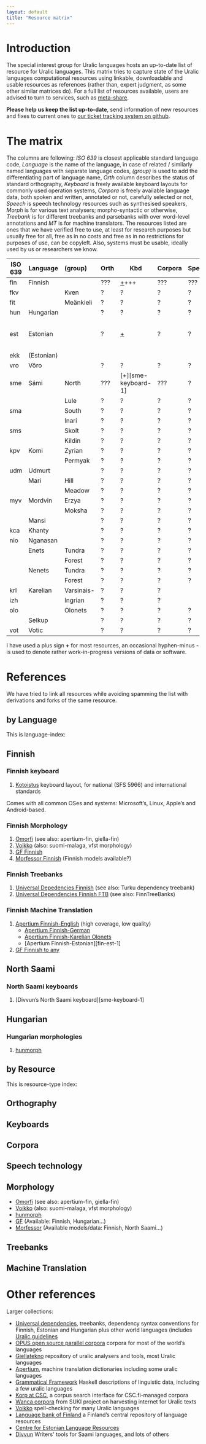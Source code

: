 ```yaml
---
layout: default
title: "Resource matrix"
---
```


# Introduction

The special interest group for Uralic languages hosts an up-to-date list of
resource for Uralic languages.
This matrix tries to capture state of the Uralic languages computational
resources using linkable, downloadable and usable resources as references
(rather than, expert judgment, as some other similar matrices do). For a
full list of resources available, users are advised to turn to services,
such as [meta-share](http://meta-share.eu).

**Please help us keep the list up-to-date**, send information of new resources
and fixes to current ones to [our ticket tracking system on
github](https://github.com/acl-sigur/acl-sigur.github.io/issues).

# The matrix

The columns are following: *ISO 639* is closest applicable standard language
code, *Language* is the name of the language, in case of related / similarly
named languages with separate language codes, *(group)* is used to add the
differentiating part of language name, *Orth* column describes the status of
standard orthography, *Keyboard* is freely available keyboard layouts for
commonly used operation systems, *Corpora* is freely available language data,
both spoken and written, annotated or not, carefully selected or not, *Speech*
is speech technology resources such as synthesised speakers, *Morph* is for
various text analysers; morpho-syntactic or otherwise, *Treebank* is for
different treebanks and parsebanks with over word-level annotations and
*MT* is for machine translators. The resources listed are ones that we have
verified free to use, at least for research purposes but usually free for all,
free as in no costs and free as in no restrictions for purposes of use, can
be copyleft. Also, systems must be usable, ideally used by us or researchers we
know.

| ISO 639 | Language | (group) | Orth | Kbd | Corpora | Speech | Morph | Treebank | MT  | CLDR |
| ---     | ---      | :--     | ---  | ---      | ---     | ---    | ---   | ---      | --- | ---  | 
| fin | Finnish |     | ??? | [+][fin-keyboard-1]+++ | ??? | ??? | [+][fin-morph-1][+][fin-morph-2][+][fin-morph-3][+][fin-morph-4] | [+][fin-treebank-1][+][fin-treebank-2] | [+][fin-any-1][-][fin-eng-1]  | ? | 
| fkv |  | Kven | ? | ? | ? | ? | ? | ? | ? | ? | 
| fit |  | Meänkieli | ? | ? | ? | ? | ? | ? | ? | ? | 
| hun | Hungarian |   | ?| ? | ?| ? | [+][hun-morph-1] | ? |? | ? | 
| est | Estonian |    | ?| [+][est-keyboard-1] | ?| ? | [+][est-morph-1][+][est-morph-2][+][est-morph-3][+][est-morph-4] | ?| [+][fin-est-1] | ? | 
| ekk | (Estonian) |  |  |   |  |   |  |  |   | ? | 
| vro | Võro |        | ?| ? | ?| ?| ? | ?| ? | ? | 
| sme | Sámi | North | ??? | [+][sme-keyboard-1] | ??? | ? | ?? | ? | ? | ? | 
|  |       | Lule  | ? | ?| ? | ?| ?| ?| ? | ? | 
| sma |       | South | ? | ?| ? | ?| ?| ?| ? | ? | 
|  |     | Inari   | ? | ?| ? | ?| ?| ?| ? | ? | 
| sms |     | Skolt   | ? | ?| ? | ?| ?| ?| ? | ? | 
|  |     | Kildin  | ?| ? | ? | ?| ?| ?| ? | ? | 
| kpv | Komi | Zyrian | ?| ? | ?| ?| ?| ? | ? | 
|     |      | Permyak | ?| ? | ?| ?| ?| ? | ? | 
| udm | Udmurt |      | ?| ?| ? | ?| ? | ?| ? | ? | 
| | Mari   | Hill | ?| ? | ?| ?| ?| ? | ? | 
| |        | Meadow | ?| ? | ?| ?| ?| ? | ? | 
| myv | Mordvin | Erzya | ?| ?| ? | ?| ?| ? | ? | 
| |         | Moksha | ?| ? | ?| ?|??| ? | ? | 
| | Mansi   |       | ?| ? | ?| ? | ?| ?| ? | ? | 
| kca | Khanty  |       | ?| ? | ?| ? | ?| ?| ? | ? | 
| nio | Nganasan |      | ?| ? | ?| ?| ? | ?| ? | ? | 
| | Enets | Tundra  | ?| ? | ?| ?| ?| ? | ? | 
| |       | Forest  | ?| ? | ?| ?| ?| ? | ? | 
| | Nenets | Tundra | ?| ? | ?| ?| ?| ? | ? | 
| |        | Forest | ?| ? | ?| ?| ?| ? | ? | 
| krl | Karelian | Varsinais- | ? | ?| ? | | ?| ?| ? | ? | 
| izh |          | Ingrian | ? | ?| ? | | ?| ?| ? | ? | 
| olo |          | Olonets | ? | ?| ? | ? | ? | ?| [-][fin-olo-1] | ? | 
| | Selkup |        | ? | ? | ?| ? | ? | ?| ? | ? | 
| vot | Votic |        | ? | ? | ?| ? | [+][vot-morph-1] | ?| ? | ? | 

I have used a plus sign **+** for most resources, an occasional hyphen-minus
**-** is used to denote rather work-in-progress versions of data or software.

# References

We have tried to link all resources while avoiding spamming the list with
derivations and forks of the same resource.

## by Language

This is language-index:

## Finnish

### Finnish keyboard

1. [Kotoistus][fin-keyboard-1] keyboard layout, for national (SFS 5966)
   and international standards

Comes with all common OSes and systems: Microsoft’s, Linux, Apple’s and
Android-based.

### Finnish Morphology

1. [Omorfi][fin-morph-1] (see also: apertium-fin, giella-fin)
2. [Voikko][fin-morph-2] (also: suomi-malaga, vfst morphology)
3. [GF Finnish][fin-morph-3]
4. [Morfessor Finnish][fin-morph-4] (Finnish models available?)

### Finnish Treebanks

1. [Universal Depedencies Finnish][fin-treebank-1] (see also: Turku dependency treebank)
2. [Universal Dependencies Finnish FTB][fin-treebank-2] (see also: FinnTreeBanks)

### Finnish Machine Translation

1. [Apertium Finnish-English][fin-eng-1] (high coverage, low quality)
    * [Apertium Finnish-German][fin-deu-1]
    * [Apertium Finnish-Karelian Olonets][fin-olo-1]
    * [Apertium Finnish-Estonian][fin-est-1]
2. [GF Finnish to any][fin-any-1]

## North Saami

### North Saami keyboards

1. [Divvun’s North Saami keyboard][sme-keyboard-1]

## Hungarian

### Hungarian morphologies

1. [hunmorph][hun-morph-1]

## by Resource

This is resource-type index:

## Orthography

## Keyboards

## Corpora

## Speech technology

## Morphology

* [Omorfi][fin-morph-1] (see also: apertium-fin, giella-fin)
* [Voikko][fin-morph-2] (also: suomi-malaga, vfst morphology)
* [hunmorph][hun-morph-1]
* [GF][gf] (Available: Finnish, Hungarian...)
* [Morfessor][morfessor] (Available models/data: Finnish, North Saami...)

## Treebanks

## Machine Translation

# Other references

Larger collections:

* [Universal dependencies](http://universaldependencies.org), treebanks,
   dependency syntax conventions for Finnish, Estonian and Hungarian plus other
   world languages (includes [Uralic
   guidelines](http://universaldependencies.org/uralic)
* [OPUS open source parallel corpora](http://opus.lingfil.uu.se/) corpora for
   most of the world’s languages
* [Giellatekno](http://giellatekno.uit.no/) repository of uralic analysers and
   tools, most Uralic languages
* [Apertium](http://sf.net/p/apertium), machine translation dictionaries
   including some uralic languages
* [Grammatical Framework](http://grammaticalframework.com/)
   Haskell descriptions of linguistic data, including a few uralic languages
* [Korp at CSC](http://korp.csc.fi/), a corpus search interface
   for CSC.fi-managed corpora
* [Wanca corpora](http://suki.ling.helsinki.fi/wanca/) from SUKI project on
   harvesting internet for Uralic texts
* [Voikko](http://voikko.puimula.org/) spell-checking for many Uralic languages
* [Language bank of Finland](http://kielipankki.fi) a Finland’s central
   repository of language resources
* [Centre for Estonian Language Resources](http://keeleressursid.ee/)
* [Divvun](http://divvun.no) Writers' tools for Saami languages, and lots
  of others



<!-- links: -->

[est-keyboard-1]: http://www.eki.ee/itstandard/2000/keyboard.shtml
[est-morph-1]: http://portaal.eki.ee/tarkvara/
[est-morph-2]: https://github.com/Filosoft/vabamorf
[est-morph-3]: https://github.com/jjpp/plamk
[est-morph-4]: http://www.grammaticalframework.org/lib/src/estonian/
[fin-keyboard-1]: http://kotoistus.fi/nappaimisto/
[fin-morph-1]: https://github.com/flammie/omorfi
[fin-morph-2]: http://voikko.sf.net/
[fin-morph-3]: http://www.grammaticalframework.org/lib/src/finnish/
[fin-morph-4]: https://github.com/aalto-speech/morfessor
[fin-treebank-1]: http://universaldependencies.org/fi/overview/introduction.html
[fin-treebank-2]: http://www.ling.helsinki.fi/kieliteknologia/tutkimus/treebank/
[fin-eng-1]: https://github.com/flammie/apertium-fin-eng
[fin-deu-1]: https://github.com/flammie/apertium-fin-deu
[fin-olo-1]: https://github.com/flammie/apertium-fin-olo
[fin-any-1]: http://www.grammaticalframework.org/
[hun-morph-1]: http://mokk.bme.hu/resources/hunmorph/
[gf]: http://grammaticalframework.org
[morfessor]: https://github.com/aalto-speech/morfessor
[vot-morph-1]: https://github.com/keeleleek/GF-Votic

